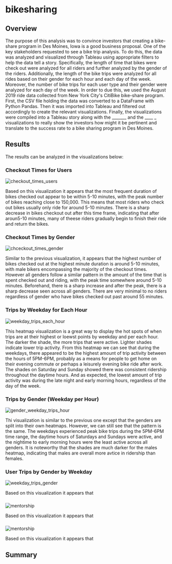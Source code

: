 # bikesharing

## Overview
The purpose of this analysis was to convince investors that creating a bike-share program in Des Moines, Iowa is a good business proposal. One of the key stakeholders requested to see a bike trip analysis. To do this, the data was analyzed and visualized through Tableau using appropriate filters to help the data tell a story. Specifically, the length of time that bikes were check out were analyzed for all riders and further analyzed by the gender of the riders. Additionally, the length of the bike trips were analyzed for all rides based on their gender for each hour and each day of the week. Moreover, the number of bike trips for each user type and their gender were analyzed for each day of the week. In order to due this, we used the August 2019 ride data collected from New York City's CitiBike bike-share program. First, the CSV file holding the data was converted to a DataFrame with Python Pandas. Then it was imported into Tableau and filtered out accordingly to create the relevant visualizations. Finally, the visualizations were compiled into a Tableau story along with the _______ and the ____ _ visualizations to really show the investors how might it be pertinent and translate to the success rate to a bike sharing program in Des Moines.

## Results
The results can be analyzed in the visualizations below:

### Checkout Times for Users
![checkout_times_users](Resources/checkout_times_users.png)

Based on this visualization it appears that the most frequent duration of bikes checked out appear to be within 5-10 minutes, with the peak number of bikes reaching close to 150,000. This means that most riders who check out bikes usually only ride for around 5-10 minutes. There is a sharp decrease in bikes checkout out after this time frame, indicating that after aroun5-10 minutes, many of theese riders gradually begin to finish their ride and return the bikes.

### Checkout Times by Gender
![chceckout_times_gender](Resources/checkout_times_gender.png)

Similar to the previous visualization, it appears that the highest number of bikes checked out at the highest minute duration is around 5-10 minutes, with male bikers encompassing the majority of the checkout times. However all genders follow a similar pattern in the amount of the time that is spent checked out and riding, with the peak time somewhere around 5-10 minutes. Beforehand, there is a sharp increase and after the peak, there is a sharp decrease seen across all genders. There are very minimal to no riders regardless of gender who have bikes checked out past around 55 minutes.

### Trips by Weekday for Each Hour
![weekday_trips_each_hour](Resources/weekday_trips_each_hour.png)

This heatmap visualization is a great way to display the hot spots of when trips are at their highest or loewst points by weekday and per each hour. The darker the shade, the more trips that were active. Lighter shades indicate lower trip activity. From this heatmap we can see that during the weekdays, there appeared to be the highest amount of trip activity between the hours of 5PM-6PM, probably as a means for people to get home on their evening commute or perhaps a leisurely evening bike ride after work. The shades on Saturday and Sunday showed there was consistent ridership throughout the daytime hours. And as expected, the lowest amount of trip activity was during the late night and early morning hours, regardless of the day of the week.  

### Trips by Gender (Weekday per Hour)
![gender_weekday_trips_hour](Resources/gender_weekday_trips_hour.png)

Thi visualization is similar to the previous one except that the genders are split into their own heatmaps. However, we can still see that the pattern is the same. The weekdays experienced peak bike trips during the 5PM-6PM time range, the daytime hours of Saturdays and Sundays were active, and the nightime to early morning hours were the least active across all genders. It is noteworthy that the shades are much darker for the males heatmap, indicating that males are overall more avtice in ridership than females.

### User Trips by Gender by Weekday
![weekday_trips_gender](Resources/weekday_trips_gender.png)

Based on this visualization it appears that 

###
![mentorship](Resources/mentorship.png)

Based on this visualization it appears that 

###
![mentorship](Resources/mentorship.png)

Based on this visualization it appears that 

## Summary
